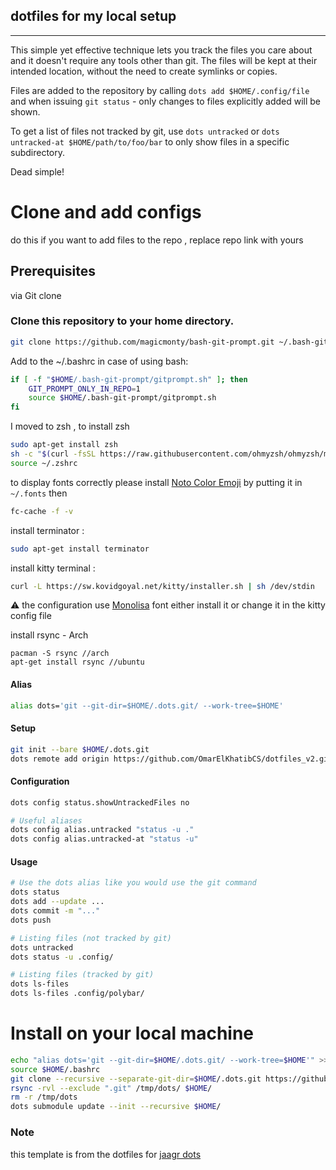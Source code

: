 
## dotfiles for my local setup
---------------------------------


This simple yet effective technique lets you track the files you care about
and it doesn't require any tools other than git. The files will be kept at
their intended location, without the need to create symlinks or copies.

Files are added to the repository by calling `dots add $HOME/.config/file` and when
issuing `git status` - only changes to files explicitly added will be shown.

To get a list of files not tracked by git, use `dots untracked` or `dots untracked-at $HOME/path/to/foo/bar`
to only show files in a specific subdirectory.

Dead simple!
# Clone and add configs
do this if you want to add files to the repo , replace repo link with yours

## Prerequisites
via Git clone

### Clone this repository to your home directory.

```bash
git clone https://github.com/magicmonty/bash-git-prompt.git ~/.bash-git-prompt --depth=1
```

Add to the ~/.bashrc in case of using bash:

```bash
if [ -f "$HOME/.bash-git-prompt/gitprompt.sh" ]; then
    GIT_PROMPT_ONLY_IN_REPO=1
    source $HOME/.bash-git-prompt/gitprompt.sh
fi
```

I moved to zsh , to install zsh
```bash
sudo apt-get install zsh
sh -c "$(curl -fsSL https://raw.githubusercontent.com/ohmyzsh/ohmyzsh/master/tools/install.sh)"
source ~/.zshrc
```

to display fonts correctly please install [Noto Color Emoji](https://www.google.com/get/noto/#emoji-zsye-color) by putting it in `~/.fonts` then
```bash
fc-cache -f -v
```

install terminator :
```bash
sudo apt-get install terminator
```

install kitty terminal : 
```bash
curl -L https://sw.kovidgoyal.net/kitty/installer.sh | sh /dev/stdin
```
⚠️ the configuration use [Monolisa](http://monolisa.dev/) font either install it or change it in the kitty config file


install rsync - Arch
```
pacman -S rsync //arch
apt-get install rsync //ubuntu
```

#### Alias
~~~ sh
alias dots='git --git-dir=$HOME/.dots.git/ --work-tree=$HOME'
~~~

#### Setup
~~~ sh
git init --bare $HOME/.dots.git
dots remote add origin https://github.com/OmarElKhatibCS/dotfiles_v2.git
~~~

#### Configuration
~~~ sh
dots config status.showUntrackedFiles no

# Useful aliases
dots config alias.untracked "status -u ."
dots config alias.untracked-at "status -u"
~~~

#### Usage
~~~ sh
# Use the dots alias like you would use the git command
dots status
dots add --update ...
dots commit -m "..."
dots push

# Listing files (not tracked by git)
dots untracked
dots status -u .config/

# Listing files (tracked by git)
dots ls-files
dots ls-files .config/polybar/
~~~

# Install on your local machine
~~~ sh
echo "alias dots='git --git-dir=$HOME/.dots.git/ --work-tree=$HOME'" >> $HOME/.bashrc
source $HOME/.bashrc
git clone --recursive --separate-git-dir=$HOME/.dots.git https://github.com/OmarElKhatibCS/dotfiles_v2.git /tmp/dots
rsync -rvl --exclude ".git" /tmp/dots/ $HOME/
rm -r /tmp/dots
dots submodule update --init --recursive $HOME/
~~~

### Note
this template is from the dotfiles for [jaagr dots](https://github.com/jaagr/dots)
